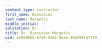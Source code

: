 ```yaml
---
content_type: instructor
first_name: Dionisios
last_name: Margetis
middle_initial: ''
salutation: Dr.
title: Dr. Dionisios Margetis
uid: ae859055-87a9-d382-0eae-49d399fa7719
---
```

